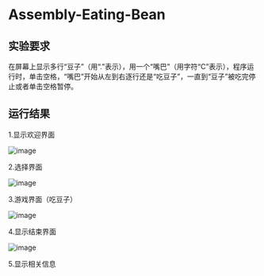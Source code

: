 # Assembly-Eating-Bean
## 实验要求

​	在屏幕上显示多行“豆子”（用“.”表示），用一个“嘴巴”（用字符“C”表示），程序运行时，单击空格，“嘴巴”开始从左到右逐行还是“吃豆子”，一直到“豆子”被吃完停止或者单击空格暂停。

## 运行结果

1.显示欢迎界面

![image](https://github.com/user-attachments/assets/078b5c6a-8011-4b86-97d3-7db7590321af)

2.选择界面

![image](https://github.com/user-attachments/assets/ea48d46e-6e59-4bb2-9464-5457b3ebc8c8)

3.游戏界面（吃豆子）

![image](https://github.com/user-attachments/assets/e2c18e83-649f-4572-815c-1006616dd76f)

4.显示结束界面

![image](https://github.com/user-attachments/assets/1b8199e6-7611-4890-bcce-96cf0410ee8a)

5.显示相关信息
